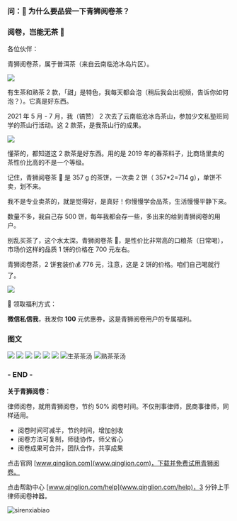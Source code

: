 ### 问：🍵 为什么要品尝一下青狮阅卷茶？

### 阅卷，岂能无茶 🍵

各位伙伴：

青狮阅卷茶，属于普洱茶（来自云南临沧冰岛片区）。

![](https://ipic.qinglion.com/bingdao.JPG)


有生茶和熟茶 2 款，「甜」是特色，我每天都会泡（稍后我会出视频，告诉你如何泡？）。它真是好东西。

2021 年 5 月 - 7 月，我（镐赞） 2 次去了云南临沧冰岛茶山，参加少文私塾班同学的茶山行活动。这 2 款茶，是我茶山行的成果。

![](https://ipic.qinglion.com/hetea.jpeg)

懂茶的，都知道这 2 款茶是好东西。用的是 2019 年的春茶料子，比商场里卖的茶性价比高的不是一个等级。

记住，青狮阅卷茶 🍵 是 357 g 的茶饼，一次卖 2 饼（ 357*2=714 g），单饼不卖，划不来。

我不是专业卖茶的，就是觉得好，是真好！你慢慢学会品茶，生活慢慢平静下来。

数量不多，我自己存 500 饼，每年我都会存一些，多出来的给到青狮阅卷的用户。

别乱买茶了，这个水太深。青狮阅卷茶 🍵，是性价比非常高的口粮茶（日常喝），市场价这样的品质 1 饼的价格在 700 元左右。

青狮阅卷茶，2 饼套装价💰 776 元，注意，这是 2 饼的价格。咱们自己喝就行了。

![](https://ipic.qinglion.com/tea.pic.jpg)

🧧 领取福利方式：

**微信私信我**，我发你 **100** 元优惠券，这是青狮阅卷用户的专属福利。

### 图文

![](https://ipic.qinglion.com/qingliontea-2.jpg)
![](https://ipic.qinglion.com/qingliontea-3.jpg)
![](https://ipic.qinglion.com/qingliontea-4.jpg)
![](https://ipic.qinglion.com/qingliontea-5.jpg)
![](https://ipic.qinglion.com/qingliontea-6.jpg)
![](https://ipic.qinglion.com/qingliontea-7.jpg)
![生茶茶汤](https://ipic.qinglion.com/qingliontea-8.jpg)
![熟茶茶汤](https://ipic.qinglion.com/qingliontea-9.jpg)


### - END -

**关于青狮阅卷：**

律师阅卷，就用青狮阅卷，节约 50% 阅卷时间。不仅刑事律师，民商事律师，同样适用。

- 阅卷时间可减半，节约时间，增加创收
- 阅卷方法可复制，师徒协作，师父省心
- 阅卷成果可合并，团队合作，共享成果

点击官网 [www.qinglion.com](www.qinglion.com)，下载并免费试用青狮阅卷。

点击帮助中心 [www.qinglion.com/help](www.qinglion.com/help)，3 分钟上手律师阅卷神器。

![sirenxiabiao](https://ipic.qinglion.com/sirenxiabiao.jpeg)
